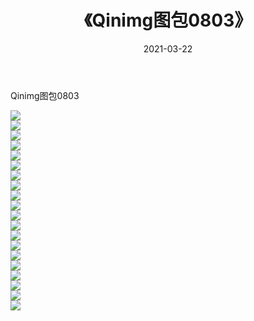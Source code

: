 ﻿---
layout: post
title:  《Qinimg图包0803》
date:   2021-03-22
img: http://imgx.orgx.ga/Qinimg图包/Qinimg图包0803/000.jpg
categories: [美女, 清纯, 唯美]
---

Qinimg图包0803

 ![](http://imgx.orgx.ga/Qinimg图包/Qinimg图包0803/001.jpg) <br>![](http://imgx.orgx.ga/Qinimg图包/Qinimg图包0803/002.jpg) <br>![](http://imgx.orgx.ga/Qinimg图包/Qinimg图包0803/003.jpg) <br>![](http://imgx.orgx.ga/Qinimg图包/Qinimg图包0803/004.jpg) <br>![](http://imgx.orgx.ga/Qinimg图包/Qinimg图包0803/005.jpg) <br>![](http://imgx.orgx.ga/Qinimg图包/Qinimg图包0803/006.jpg) <br>![](http://imgx.orgx.ga/Qinimg图包/Qinimg图包0803/007.jpg) <br>![](http://imgx.orgx.ga/Qinimg图包/Qinimg图包0803/008.jpg) <br>![](http://imgx.orgx.ga/Qinimg图包/Qinimg图包0803/009.jpg) <br>![](http://imgx.orgx.ga/Qinimg图包/Qinimg图包0803/010.jpg) <br>![](http://imgx.orgx.ga/Qinimg图包/Qinimg图包0803/011.jpg) <br>![](http://imgx.orgx.ga/Qinimg图包/Qinimg图包0803/012.jpg) <br>![](http://imgx.orgx.ga/Qinimg图包/Qinimg图包0803/013.jpg) <br>![](http://imgx.orgx.ga/Qinimg图包/Qinimg图包0803/014.jpg) <br>![](http://imgx.orgx.ga/Qinimg图包/Qinimg图包0803/015.jpg) <br>![](http://imgx.orgx.ga/Qinimg图包/Qinimg图包0803/016.jpg) <br>![](http://imgx.orgx.ga/Qinimg图包/Qinimg图包0803/017.jpg) <br>![](http://imgx.orgx.ga/Qinimg图包/Qinimg图包0803/018.jpg) <br>![](http://imgx.orgx.ga/Qinimg图包/Qinimg图包0803/019.jpg) <br>![](http://imgx.orgx.ga/Qinimg图包/Qinimg图包0803/020.jpg) <br>